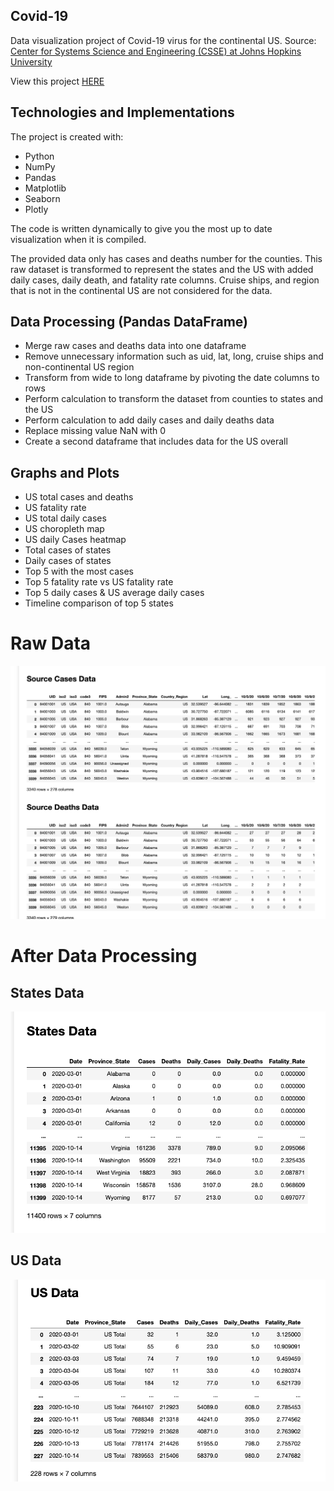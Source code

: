 ## Covid-19
Data visualization project of Covid-19 virus for the continental US.
Source: [Center for Systems Science and Engineering (CSSE) at Johns Hopkins University](https://github.com/CSSEGISandData/COVID-19/tree/master/csse_covid_19_data/csse_covid_19_time_series)

View this project [HERE](https://toanvang.github.io/covid19/)
## Technologies and Implementations
The project is created with:
* Python
* NumPy
* Pandas
* Matplotlib
* Seaborn
* Plotly

The code is written dynamically to give you the most up to date visualization when it is compiled.  

The provided data only has cases and deaths number for the counties. This raw dataset is transformed to represent the states and the US with added daily cases, daily death, and fatality rate columns. Cruise ships, and region that is not in the continental US are not considered for the data.

## Data Processing (Pandas DataFrame)
* Merge raw cases and deaths data into one dataframe
* Remove unnecessary information such as uid, lat, long, cruise ships and non-continental US region 
* Transform from wide to long dataframe by pivoting the date columns to rows
* Perform calculation to transform the dataset from counties to states and the US
* Perform calculation to add daily cases and daily deaths data
* Replace missing value NaN with 0
* Create a second dataframe that includes data for the US overall

## Graphs and Plots
* US total cases and deaths
* US fatality rate
* US total daily cases
* US choropleth map
* US daily Cases heatmap
* Total cases of states
* Daily cases of states
* Top 5 with the most cases
* Top 5 fatality rate vs US fatality rate
* Top 5 daily cases & US average daily cases
* Timeline comparison of top 5 states

# Raw Data
![Raw](images/raw.png)
# After Data Processing
## States Data
![States](images/states_final.png)
## US Data
![US](images/us_final.png)

